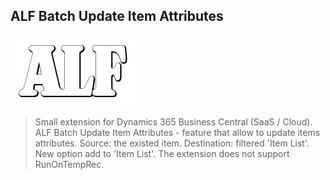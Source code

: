 ## ALF Batch Update Item Attributes
![](media/ALFlogo.png)
> Small extension for Dynamics 365 Business Central (SaaS / Cloud).
> ALF Batch Update Item Attributes - feature that allow to update items attributes. Source: the existed item. Destination: filtered 'Item List'. New option add to 'Item List'. The extension does not support RunOnTempRec.
